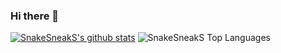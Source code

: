 ### Hi there 👋

[![SnakeSneakS's github stats](https://github-readme-stats.vercel.app/api?username=SnakeSneakS)](https://github.com/anuraghazra/github-readme-stats)
![SnakeSneakS Top Languages](https://github-readme-stats.vercel.app/api/top-langs/?username=SnakeSneakS)
<!--
**SnakeSneakS/SnakeSneakS** is a ✨ _special_ ✨ repository because its `README.md` (this file) appears on your GitHub profile.

Here are some ideas to get you started:

- 🔭 I’m currently working on ...
- 🌱 I’m currently learning ...
- 👯 I’m looking to collaborate on ...
- 🤔 I’m looking for help with ...
- 💬 Ask me about ...
- 📫 How to reach me: ...
- 😄 Pronouns: ...
- ⚡ Fun fact: ...
-->
